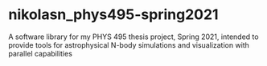 # nikolasn_phys495-spring2021
A software library for my PHYS 495 thesis project, Spring 2021, intended to provide tools for astrophysical N-body simulations and visualization with parallel capabilities
